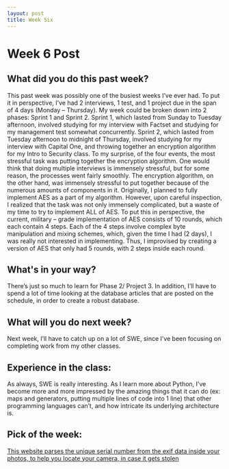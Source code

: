 ```yaml
---
layout: post
title: Week Six
---
```


<h1> Week 6 Post </h1>
<h2>What did you do this past week? </h2>
This past week was possibly one of the busiest weeks I’ve ever had. To put it in perspective, I’ve had 2 interviews, 1 test, and 1 project due in the span of 4 days (Monday – Thursday). My week could be broken down into 2 phases: Sprint 1 and Sprint 2. Sprint 1, which lasted from Sunday to Tuesday afternoon, involved studying for my interview with Factset and studying for my management test somewhat concurrently. Sprint 2, which lasted from Tuesday afternoon to midnight of Thursday, involved studying for my interview with Capital One, and throwing together an encryption algorithm for my Intro to Security class. To my surprise, of the four events, the most stressful task was putting together the encryption algorithm. One would think that doing multiple interviews is immensely stressful, but for some reason, the processes went fairly smoothly.  The encryption algorithm, on the other hand, was immensely stressful to put together because of the numerous amounts of components in it. Originally, I planned to fully implement AES as a part of my algorithm. However, upon careful inspection, I realized that the task was not only immensely complicated, but a waste of my time to try to implement ALL of AES. To put this in perspective, the current, military – grade implementation of AES consists of 10 rounds, which each contain 4 steps. Each of the 4 steps involve complex byte manipulation and mixing schemes, which, given the time I had (2 days), I was really not interested in implementing. Thus, I improvised by creating a version of AES that only had 5 rounds, with 2 steps inside each round.
<h2>What's in your way?</h2>
There’s just so much to learn for Phase 2/ Project 3.  In addition, I’ll have to spend a lot of time looking at the database articles that are posted on the schedule, in order to create a robust database.
<h2>What will you do next week?</h2>
Next week, I’ll have to catch up on a lot of SWE, since I’ve been focusing on completing work from my other classes.
<h2>Experience in the class:</h2>
As always, SWE is really interesting. As I learn more about Python, I’ve become more and more impressed by the amazing things that it can do (ex: maps and generators, putting multiple lines of code into 1 line) that other programming languages can’t, and how intricate its underlying architecture is.
<h2>Pick of the week:</h2>
<a href = “http://www.stolencamerafinder.com/”> This website parses the unique serial number from the exif data inside your photos, to help you locate your camera, in case it gets stolen</a>
